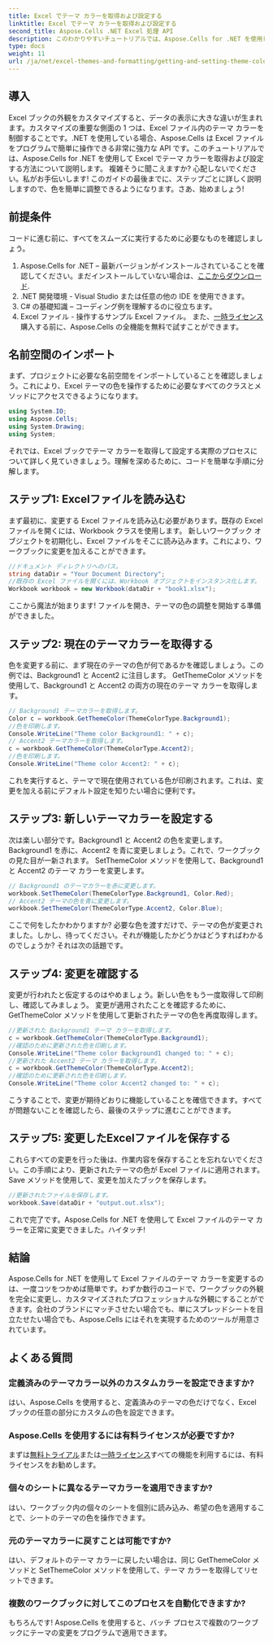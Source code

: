 ```yaml
---
title: Excel でテーマ カラーを取得および設定する
linktitle: Excel でテーマ カラーを取得および設定する
second_title: Aspose.Cells .NET Excel 処理 API
description: このわかりやすいチュートリアルでは、Aspose.Cells for .NET を使用して Excel でテーマの色を取得および設定する方法を学習します。完全なステップバイステップ ガイドとコード例が含まれています。
type: docs
weight: 11
url: /ja/net/excel-themes-and-formatting/getting-and-setting-theme-colors/
---
```

## 導入
Excel ブックの外観をカスタマイズすると、データの表示に大きな違いが生まれます。カスタマイズの重要な側面の 1 つは、Excel ファイル内のテーマ カラーを制御することです。.NET を使用している場合、Aspose.Cells は Excel ファイルをプログラムで簡単に操作できる非常に強力な API です。このチュートリアルでは、Aspose.Cells for .NET を使用して Excel でテーマ カラーを取得および設定する方法について説明します。
複雑そうに聞こえますか? 心配しないでください。私がお手伝いします! このガイドの最後までに、ステップごとに詳しく説明しますので、色を簡単に調整できるようになります。さあ、始めましょう!
## 前提条件
コードに進む前に、すべてをスムーズに実行するために必要なものを確認しましょう。
1. Aspose.Cells for .NET – 最新バージョンがインストールされていることを確認してください。まだインストールしていない場合は、[ここからダウンロード](https://releases.aspose.com/cells/net/).
2. .NET 開発環境 - Visual Studio または任意の他の IDE を使用できます。
3. C# の基礎知識 – コーディング例を理解するのに役立ちます。
4. Excel ファイル - 操作するサンプル Excel ファイル。
また、[一時ライセンス](https://purchase.aspose.com/temporary-license/)購入する前に、Aspose.Cells の全機能を無料で試すことができます。
## 名前空間のインポート
まず、プロジェクトに必要な名前空間をインポートしていることを確認しましょう。これにより、Excel テーマの色を操作するために必要なすべてのクラスとメソッドにアクセスできるようになります。
```csharp
using System.IO;
using Aspose.Cells;
using System.Drawing;
using System;
```
それでは、Excel ブックでテーマ カラーを取得して設定する実際のプロセスについて詳しく見ていきましょう。理解を深めるために、コードを簡単な手順に分解します。
## ステップ1: Excelファイルを読み込む
まず最初に、変更する Excel ファイルを読み込む必要があります。既存の Excel ファイルを開くには、Workbook クラスを使用します。
新しいワークブック オブジェクトを初期化し、Excel ファイルをそこに読み込みます。これにより、ワークブックに変更を加えることができます。
```csharp
//ドキュメント ディレクトリへのパス。
string dataDir = "Your Document Directory";
//既存の Excel ファイルを開くには、Workbook オブジェクトをインスタンス化します。
Workbook workbook = new Workbook(dataDir + "book1.xlsx");
```
ここから魔法が始まります! ファイルを開き、テーマの色の調整を開始する準備ができました。
## ステップ2: 現在のテーマカラーを取得する
色を変更する前に、まず現在のテーマの色が何であるかを確認しましょう。この例では、Background1 と Accent2 に注目します。
GetThemeColor メソッドを使用して、Background1 と Accent2 の両方の現在のテーマ カラーを取得します。
```csharp
// Background1 テーマカラーを取得します。
Color c = workbook.GetThemeColor(ThemeColorType.Background1);
//色を印刷します。
Console.WriteLine("Theme color Background1: " + c);
// Accent2 テーマカラーを取得します。
c = workbook.GetThemeColor(ThemeColorType.Accent2);
//色を印刷します。
Console.WriteLine("Theme color Accent2: " + c);
```
これを実行すると、テーマで現在使用されている色が印刷されます。これは、変更を加える前にデフォルト設定を知りたい場合に便利です。
## ステップ3: 新しいテーマカラーを設定する
次は楽しい部分です。Background1 と Accent2 の色を変更します。Background1 を赤に、Accent2 を青に変更しましょう。これで、ワークブックの見た目が一新されます。
SetThemeColor メソッドを使用して、Background1 と Accent2 のテーマ カラーを変更します。
```csharp
// Background1 のテーマカラーを赤に変更します。
workbook.SetThemeColor(ThemeColorType.Background1, Color.Red);
// Accent2 テーマの色を青に変更します。
workbook.SetThemeColor(ThemeColorType.Accent2, Color.Blue);
```
ここで何をしたかわかりますか? 必要な色を渡すだけで、テーマの色が変更されました。しかし、待ってください。それが機能したかどうかはどうすればわかるのでしょうか? それは次の話題です。
## ステップ4: 変更を確認する
変更が行われたと仮定するのはやめましょう。新しい色をもう一度取得して印刷し、確認してみましょう。
変更が適用されたことを確認するために、GetThemeColor メソッドを使用して更新されたテーマの色を再度取得します。
```csharp
//更新された Background1 テーマ カラーを取得します。
c = workbook.GetThemeColor(ThemeColorType.Background1);
//確認のために更新された色を印刷します。
Console.WriteLine("Theme color Background1 changed to: " + c);
//更新された Accent2 テーマ カラーを取得します。
c = workbook.GetThemeColor(ThemeColorType.Accent2);
//確認のために更新された色を印刷します。
Console.WriteLine("Theme color Accent2 changed to: " + c);
```
こうすることで、変更が期待どおりに機能していることを確信できます。すべてが問題ないことを確認したら、最後のステップに進むことができます。
## ステップ5: 変更したExcelファイルを保存する
これらすべての変更を行った後は、作業内容を保存することを忘れないでください。この手順により、更新されたテーマの色が Excel ファイルに適用されます。
Save メソッドを使用して、変更を加えたブックを保存します。
```csharp
//更新されたファイルを保存します。
workbook.Save(dataDir + "output.out.xlsx");
```
これで完了です。Aspose.Cells for .NET を使用して Excel ファイルのテーマ カラーを正常に変更できました。ハイタッチ!
## 結論
Aspose.Cells for .NET を使用して Excel ファイルのテーマ カラーを変更するのは、一度コツをつかめば簡単です。わずか数行のコードで、ワークブックの外観を完全に変更し、カスタマイズされたプロフェッショナルな外観にすることができます。会社のブランドにマッチさせたい場合でも、単にスプレッドシートを目立たせたい場合でも、Aspose.Cells にはそれを実現するためのツールが用意されています。
## よくある質問
### 定義済みのテーマカラー以外のカスタムカラーを設定できますか?
はい、Aspose.Cells を使用すると、定義済みのテーマの色だけでなく、Excel ブックの任意の部分にカスタムの色を設定できます。
### Aspose.Cells を使用するには有料ライセンスが必要ですか?
まずは[無料トライアル](https://releases.aspose.com/)または[一時ライセンス](https://purchase.aspose.com/temporary-license/)すべての機能を利用するには、有料ライセンスをお勧めします。
### 個々のシートに異なるテーマカラーを適用できますか?
はい、ワークブック内の個々のシートを個別に読み込み、希望の色を適用することで、シートのテーマの色を操作できます。
### 元のテーマカラーに戻すことは可能ですか?
はい、デフォルトのテーマ カラーに戻したい場合は、同じ GetThemeColor メソッドと SetThemeColor メソッドを使用して、テーマ カラーを取得してリセットできます。
### 複数のワークブックに対してこのプロセスを自動化できますか?
もちろんです! Aspose.Cells を使用すると、バッチ プロセスで複数のワークブックにテーマの変更をプログラムで適用できます。
